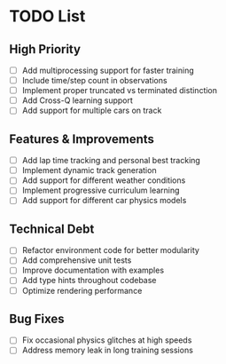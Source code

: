 # TODO List

## High Priority
- [ ] Add multiprocessing support for faster training
- [ ] Include time/step count in observations
- [ ] Implement proper truncated vs terminated distinction
- [ ] Add Cross-Q learning support
- [ ] Add support for multiple cars on track

## Features & Improvements
- [ ] Add lap time tracking and personal best tracking
- [ ] Implement dynamic track generation
- [ ] Add support for different weather conditions
- [ ] Implement progressive curriculum learning
- [ ] Add support for different car physics models

## Technical Debt
- [ ] Refactor environment code for better modularity
- [ ] Add comprehensive unit tests
- [ ] Improve documentation with examples
- [ ] Add type hints throughout codebase
- [ ] Optimize rendering performance

## Bug Fixes
- [ ] Fix occasional physics glitches at high speeds
- [ ] Address memory leak in long training sessions